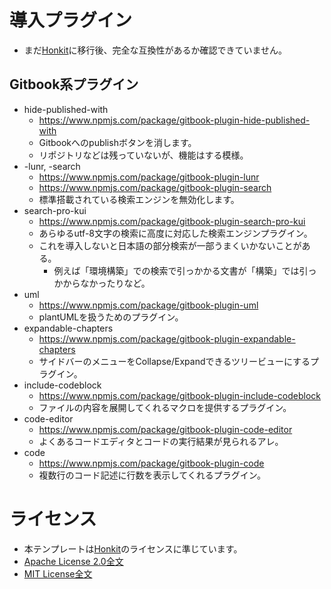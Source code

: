 # 導入プラグイン
- まだ[Honkit](https://github.com/honkit/honkit)に移行後、完全な互換性があるか確認できていません。

## Gitbook系プラグイン
- hide-published-with
	- https://www.npmjs.com/package/gitbook-plugin-hide-published-with
	- Gitbookへのpublishボタンを消します。
	- リポジトリなどは残っていないが、機能はする模様。
- -lunr, -search
	- https://www.npmjs.com/package/gitbook-plugin-lunr
	- https://www.npmjs.com/package/gitbook-plugin-search
	- 標準搭載されている検索エンジンを無効化します。
- search-pro-kui
	- https://www.npmjs.com/package/gitbook-plugin-search-pro-kui
	- あらゆるutf-8文字の検索に高度に対応した検索エンジンプラグイン。
	- これを導入しないと日本語の部分検索が一部うまくいかないことがある。
		- 例えば「環境構築」での検索で引っかかる文書が「構築」では引っかからなかったりなど。
- uml
	- https://www.npmjs.com/package/gitbook-plugin-uml
	- plantUMLを扱うためのプラグイン。
- expandable-chapters
	- https://www.npmjs.com/package/gitbook-plugin-expandable-chapters
	- サイドバーのメニューをCollapse/Expandできるツリービューにするプラグイン。
- include-codeblock
	- https://www.npmjs.com/package/gitbook-plugin-include-codeblock
	- ファイルの内容を展開してくれるマクロを提供するプラグイン。
- code-editor
	- https://www.npmjs.com/package/gitbook-plugin-code-editor
	- よくあるコードエディタとコードの実行結果が見られるアレ。
- code
	- https://www.npmjs.com/package/gitbook-plugin-code
	- 複数行のコード記述に行数を表示してくれるプラグイン。

# ライセンス
- 本テンプレートは[Honkit](https://github.com/honkit/honkit)のライセンスに準じています。
- [Apache License 2.0全文](https://github.com/dtxmuramasa/HonkitTemplate/blob/main/LICENSE)
- [MIT License全文](https://opensource.org/license/mit)
